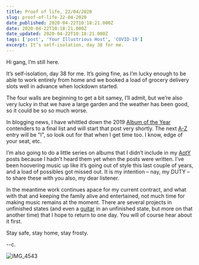 ```yaml
---
title: Proof of life, 22/04/2020
slug: proof-of-life-22-04-2020
date_published: 2020-04-22T10:18:21.000Z
date: 2020-04-22T10:18:21.000Z
date_updated: 2020-04-22T10:18:21.000Z
tags: ['post', 'Your Illustrious Host', 'COVID-19']
excerpt: It’s self-isolation, day 38 for me.
---
```


Hi gang, I’m still here.

It’s self-isolation, day 38 for me. It’s going fine, as I’m lucky enough to be able to work entirely from home and we booked a load of grocery delivery slots well in advance when lockdown started.

The four walls are beginning to get a bit samey, I’ll admit, but we’re also very lucky in that we have a large garden and the weather has been good, so it could be so so much worse.

In blogging news, I have whittled down the 2019 [Album of the Year](/aoty) contenders to a final list and will start that post very shortly. The next [A-Z](/a-z) entry will be "I", so look out for that when I get time too. I know, edge of your seat, etc.

I’m also going to do a little series on albums that I didn’t include in my [AotY](/aoty) posts because I hadn’t heard them yet when the posts were written. I’ve been hoovering music up like it’s going out of style this last couple of years, and a load of possibles got missed out. It is my intention – nay, my DUTY – to share these with you also, my dear listener.

In the meantime work continues apace for my current contract, and what with that and keeping the family alive and entertained, not much time for making music remains at the moment. There are several projects in unfinished states (and even a [guitar](https://projectjem.tumblr.com/) in an unfinished state, but more on that another time) that I hope to return to one day. You will of course hear about it first.

Stay safe, stay home, stay frosty.

--c.

![IMG_4543](/public/images/2020/04/IMG_4543.jpg)
